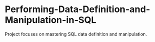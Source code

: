 # Performing-Data-Definition-and-Manipulation-in-SQL
Project focuses on mastering SQL data definition and manipulation.
